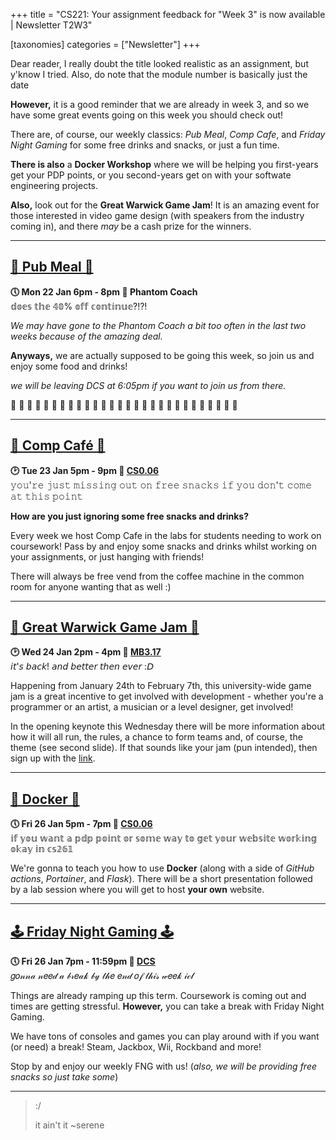 +++
title = "CS221: Your assignment feedback for \"Week 3\" is now available | Newsletter T2W3"

[taxonomies]
categories = ["Newsletter"]
+++

Dear reader, I really doubt the title looked realistic as an assignment, but y'know I tried. Also, do note that the module number is basically just the date

<!-- more -->

**However,** it is a good reminder that we are already in week 3, and so we have some great events going on this week you should check out!

There are, of course, our weekly classics: *Pub Meal*, *Comp Cafe*, and *Friday Night Gaming* for some free drinks and snacks, or just a fun time.

**There is also** a **Docker Workshop** where we will be helping you first-years get your PDP points, or you second-years get on with your softwate engineering projects.

**Also,** look out for the **Great Warwick Game Jam**! It is an amazing event for those interested in video game design (with speakers from the industry coming in), and there *may* be a cash prize for the winners.
***

## **[🌮 Pub Meal 🌮](https://uwcs.co.uk/events/t2/w3/pub/)**
**🕔 Mon 22 Jan 6pm - 8pm  📍 Phantom Coach**  
𝕕𝕠𝕖𝕤 𝕥𝕙𝕖 𝟜𝟘% 𝕠𝕗𝕗 𝕔𝕠𝕟𝕥𝕚𝕟𝕦𝕖?!?!

*We may have gone to the Phantom Coach a bit too often in the last two weeks because of the amazing deal.*

**Anyways,** we are actually supposed to be going this week, so join us and enjoy some food and drinks! 

*we will be leaving DCS at 6:05pm if you want to join us from there.*

👻 👻 👻 👻 👻 👻 👻 👻 👻 👻 👻 👻 👻 👻 👻 👻 👻 👻 👻 👻 👻 👻 👻 👻 👻 👻 👻 👻 
***

## **[🍩 Comp Café 🍩](https://uwcs.co.uk/events/t2/w3/compcafe/)**
**🕑 Tue 23 Jan 5pm - 9pm  📍 [CS0.06](https://campus.warwick.ac.uk//search/623c888a421e6f5928c0d038)**  
𝚢𝚘𝚞'𝚛𝚎 𝚓𝚞𝚜𝚝 𝚖𝚒𝚜𝚜𝚒𝚗𝚐 𝚘𝚞𝚝 𝚘𝚗 𝚏𝚛𝚎𝚎 𝚜𝚗𝚊𝚌𝚔𝚜 𝚒𝚏 𝚢𝚘𝚞 𝚍𝚘𝚗'𝚝 𝚌𝚘𝚖𝚎 𝚊𝚝 𝚝𝚑𝚒𝚜 𝚙𝚘𝚒𝚗𝚝

**How are you just ignoring some free snacks and drinks?**

Every week we host Comp Cafe in the labs for students needing to work on coursework! Pass by and enjoy some snacks and drinks whilst working on your assignments, or just hanging with friends!

There will always be free vend from the coffee machine in the common room for anyone wanting that as well :)
***

## **[👾 Great Warwick Game Jam 👾](https://uwcs.co.uk/events/t2/w3/gamejam/)**
**🕑 Wed 24 Jan 2pm - 4pm  📍 [MB3.17](https://campus.warwick.ac.uk//search/623c894b421e6f5928c0f6b0)**  
𝘪𝘵'𝘴 𝘣𝘢𝘤𝘬! 𝘢𝘯𝘥 𝘣𝘦𝘵𝘵𝘦𝘳 𝘵𝘩𝘦𝘯 𝘦𝘷𝘦𝘳 :𝘋

Happening from January 24th to February 7th, this university-wide game jam is a great incentive to get involved with development - whether you're a programmer or an artist, a musician or a level designer, get involved!

In the opening keynote this Wednesday there will be more information about how it will all run, the rules, a chance to form teams and, of course, the theme (see second slide). 
If that sounds like your jam (pun intended), then sign up with the [link](tinyurl.com/wgj-24).
***

## **[🐳 Docker 🐳](https://uwcs.co.uk/events/t2/w3/docker/)**
**🕔 Fri 26 Jan 5pm - 7pm  📍 [CS0.06](https://campus.warwick.ac.uk//search/623c888a421e6f5928c0d038)**  
𝕚𝕗 𝕪𝕠𝕦 𝕨𝕒𝕟𝕥 𝕒 𝕡𝕕𝕡 𝕡𝕠𝕚𝕟𝕥 𝕠𝕣 𝕤𝕠𝕞𝕖 𝕨𝕒𝕪 𝕥𝕠 𝕘𝕖𝕥 𝕪𝕠𝕦𝕣 𝕨𝕖𝕓𝕤𝕚𝕥𝕖 𝕨𝕠𝕣𝕜𝕚𝕟𝕘 𝕠𝕜𝕒𝕪 𝕚𝕟 𝕔𝕤𝟚𝟞𝟙

We're gonna to teach you how to use **Docker** (along with a side of *GitHub actions*, *Portainer*, and *Flask*). There will be a short presentation followed by a lab session where you will get to host **your own** website.
***

## **[🕹️ Friday Night Gaming 🕹️](https://uwcs.co.uk/events/t2/w3/fng/)**
**🕔 Fri 26 Jan 7pm - 11:59pm  📍 [DCS](https://campus.warwick.ac.uk/search/623c8858421e6f5928c0c78f)**  
𝑔𝑜𝓃𝓃𝒶 𝓃𝑒𝑒𝒹 𝒶 𝒷𝓇𝑒𝒶𝓀 𝒷𝓎 𝓉𝒽𝑒 𝑒𝓃𝒹 𝑜𝒻 𝓉𝒽𝒾𝓈 𝓌𝑒𝑒𝓀 𝒾𝒸𝓁

Things are already ramping up this term. Coursework is coming out and times are getting stressful. **However,** you can take a break with Friday Night Gaming.

We have tons of consoles and games you can play around with if you want (or need) a break! Steam, Jackbox, Wii, Rockband and more!

Stop by and enjoy our weekly FNG with us! (*also, we will be providing free snacks so just take some*)
***

>:/ 
>
>it ain't it ~serene
